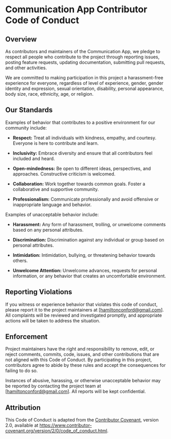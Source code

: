 # Communication App Contributor Code of Conduct

## Overview

As contributors and maintainers of the Communication App, we pledge to respect all people who contribute to the project through reporting issues, posting feature requests, updating documentation, submitting pull requests, and other activities.

We are committed to making participation in this project a harassment-free experience for everyone, regardless of level of experience, gender, gender identity and expression, sexual orientation, disability, personal appearance, body size, race, ethnicity, age, or religion.

## Our Standards

Examples of behavior that contributes to a positive environment for our community include:

- **Respect:** Treat all individuals with kindness, empathy, and courtesy. Everyone is here to contribute and learn.

- **Inclusivity:** Embrace diversity and ensure that all contributors feel included and heard.

- **Open-mindedness:** Be open to different ideas, perspectives, and approaches. Constructive criticism is welcomed.

- **Collaboration:** Work together towards common goals. Foster a collaborative and supportive community.

- **Professionalism:** Communicate professionally and avoid offensive or inappropriate language and behavior.

Examples of unacceptable behavior include:

- **Harassment:** Any form of harassment, trolling, or unwelcome comments based on any personal attributes.

- **Discrimination:** Discrimination against any individual or group based on personal attributes.

- **Intimidation:** Intimidation, bullying, or threatening behavior towards others.

- **Unwelcome Attention:** Unwelcome advances, requests for personal information, or any behavior that creates an uncomfortable environment.

## Reporting Violations

If you witness or experience behavior that violates this code of conduct, please report it to the project maintainers at [hamiltonconford@gmail.com]. All complaints will be reviewed and investigated promptly, and appropriate actions will be taken to address the situation.

## Enforcement

Project maintainers have the right and responsibility to remove, edit, or reject comments, commits, code, issues, and other contributions that are not aligned with this Code of Conduct. By participating in this project, contributors agree to abide by these rules and accept the consequences for failing to do so.

Instances of abusive, harassing, or otherwise unacceptable behavior may be reported by contacting the project team at [hamiltonconford@gmail.com]. All reports will be kept confidential.

## Attribution

This Code of Conduct is adapted from the [Contributor Covenant](https://www.contributor-covenant.org/), version 2.0, available at https://www.contributor-covenant.org/version/2/0/code_of_conduct.html.
